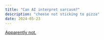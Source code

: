 ```yaml
---
title: "Can AI interpret sarcasm?"
description: "cheese not sticking to pizza"
date: 2024-05-23
---
```


[Apparently not.](https://www.theverge.com/2024/5/23/24162896/google-ai-overview-hallucinations-glue-in-pizza)
